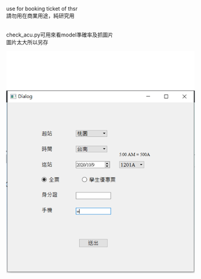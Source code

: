 use for booking ticket of thsr<br>
請勿用在商業用途，純研究用<br><br>

check_acu.py可用來看model準確率及抓圖片<br>
圖片太大所以另存

![image](https://github.com/Gabe105502521/THSR/blob/master/thsr.PNG)


